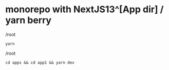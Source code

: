 # monorepo with NextJS13^[App dir] / yarn berry

/root
```
yarn
```
/root
```
cd apps && cd app1 && yarn dev
```
